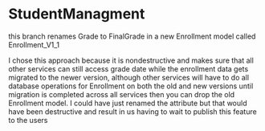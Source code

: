 # StudentManagment

this branch renames Grade to FinalGrade in a new Enrollment model called Enrollment_V1_1

I chose this approach because it is nondestructive and makes sure that all other services can still access grade date while the enrollment data gets migrated to the newer version, although other services will have to do all database operations for Enrollment on both the old and new versions until migration is completed across all services then you can drop the old Enrollment model.
I could have just renamed the attribute but that would have been destructive and result in us having to wait to publish this feature to the users